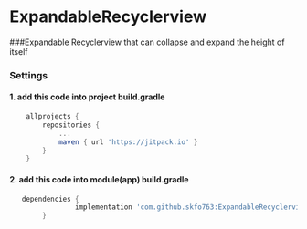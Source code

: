 # ExpandableRecyclerview
###Expandable Recyclerview that can collapse and expand the height of itself

### Settings
#### 1. add this code into project build.gradle
~~~groovy
    allprojects {
   		repositories {
   			...
   			maven { url 'https://jitpack.io' }
   		}
   	}
~~~

#### 2. add this code into module(app) build.gradle
~~~groovy
   dependencies {
       	        implementation 'com.github.skfo763:ExpandableRecyclerview:Tag'
       	}
~~~
